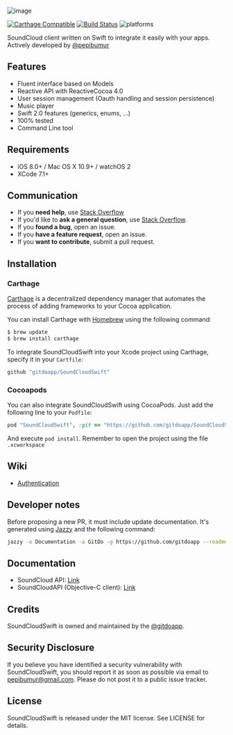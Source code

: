 ![image](https://github.com/gitdoapp/SoundCloudSwift/blob/master/Assets/header.png?raw=true)

[![Carthage Compatible](https://img.shields.io/badge/Carthage-compatible-4BC51D.svg?style=flat)](https://github.com/Carthage/Carthage)
[![Build Status](https://travis-ci.org/gitdoapp/SoundCloudSwift.svg?branch=feature%2Fmodels)](https://travis-ci.org/gitdoapp/SoundCloudSwift)
![platforms](https://img.shields.io/badge/platform-ios|osx|watchos-lightgrey.svg?style=flat)

SoundCloud client written on Swift to integrate it easily with your apps.
Actively developed by [@pepibumur](https://github.com/pepibumur)

## Features
- Fluent interface based on Models
- Reactive API with ReactiveCocoa 4.0
- User session management (Oauth handling and session persistence)
- Music player
- Swift 2.0 features (generics, enums, ...)
- 100% tested
- Command Line tool

## Requirements

- iOS 8.0+ / Mac OS X 10.9+ / watchOS 2
- XCode 7.1+

## Communication
- If you **need help**, use [Stack Overflow](http://stackoverflow.com/questions/tagged/soundcloudswift)
- If you'd like to **ask a general question**, use [Stack Overflow](http://stackoverflow.com/questions/tagged/soundcloudswift).
- If you **found a bug**, open an issue.
- If you **have a feature request**, open an issue.
- If you **want to contribute**, submit a pull request.

## Installation
### Carthage

[Carthage](https://github.com/Carthage/Carthage) is a decentralized dependency manager that automates the process of adding frameworks to your Cocoa application.

You can install Carthage with [Homebrew](http://brew.sh/) using the following command:

```bash
$ brew update
$ brew install carthage
```

To integrate SoundCloudSwift into your Xcode project using Carthage, specify it in your `Cartfile`:

```ruby
github "gitdoapp/SoundCloudSwift"
```

### Cocoapods

You can also integrate SoundCloudSwift using CocoaPods. Just add the following line to your `Podfile`:

```ruby
pod "SoundCloudSwift", :git => "https://github.com/gitdoapp/SoundCloudSwift.git"
```

And execute `pod install`. Remember to open the project using the file `.xcworkspace`


## Wiki

- [Authentication](Wiki/authentication.md)

## Developer notes
Before proposing a new PR, it must include update documentation. It's generated using [Jazzy](https://github.com/Realm/jazzy) and the following command:

```bash
jazzy -o Documentation -a GitDo -g https://github.com/gitdoapp --readme README.md --swift-version 2.1
```

## Documentation
- SoundCloud API: [Link](https://developers.soundcloud.com/docs/api/guide)
- SoundCloudAPI (Objective-C client): [Link](https://github.com/soundcloud/CocoaSoundCloudAPI)

## Credits

SoundCloudSwift is owned and maintained by the [@gitdoapp](https://github.com/gitdoapp).

## Security Disclosure

If you believe you have identified a security vulnerability with SoundCloudSwift, you should report it as soon as possible via email to pepibumur@gmail.com. Please do not post it to a public issue tracker.

## License

SoundCloudSwift is released under the MIT license. See LICENSE for details.

